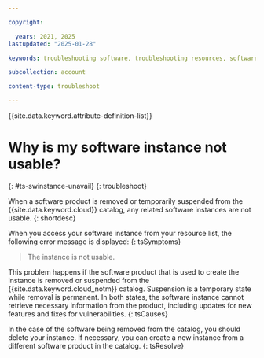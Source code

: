 ```yaml
---

copyright:

  years: 2021, 2025
lastupdated: "2025-01-28"

keywords: troubleshooting software, troubleshooting resources, software instance, suspended, removed, deleted

subcollection: account

content-type: troubleshoot

---
```


{{site.data.keyword.attribute-definition-list}}

# Why is my software instance not usable?
{: #ts-swinstance-unavail}
{: troubleshoot}

When a software product is removed or temporarily suspended from the {{site.data.keyword.cloud}} catalog, any related software instances are not usable.
{: shortdesc}

When you access your software instance from your resource list, the following error message is displayed:
{: tsSymptoms}

> The instance is not usable.

This problem happens if the software product that is used to create the instance is removed or suspended from the {{site.data.keyword.cloud_notm}} catalog. Suspension is a temporary state while removal is permanent. In both states, the software instance cannot retrieve necessary information from the product, including updates for new features and fixes for vulnerabilities.
{: tsCauses}

In the case of the software being removed from the catalog, you should delete your instance. If necessary, you can create a new instance from a different software product in the catalog.
{: tsResolve}
